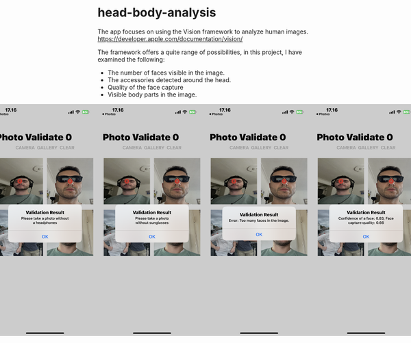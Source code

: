 # head-body-analysis
The app focuses on using the Vision framework to analyze human images.  <br />
https://developer.apple.com/documentation/vision/ <br />

The framework offers a quite range of possibilities, in this project, I have examined the following: <br />
- The number of faces visible in the image. <br />
- The accessories detected around the head. <br />
- Quality of the face capture <br />
- Visible body parts in the image. <br />

<div style="display: flex; justify-content: center;">
  <img src="headphones.PNG" alt="Screenshot" width="250">
  <img src="sunglass.PNG" alt="Screenshot" width="250">
  <img src="too-many.PNG" alt="Screenshot" width="250">
  <img src="valid.PNG" alt="Screenshot" width="250">
</div>

